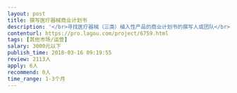 ```yaml
---                
layout: post       
title: 撰写医疗器械商业计划书           
description: '</br>寻找医疗器械（三类）植入性产品的商业计划书的撰写人或团队</br>希望有撰写医疗行业商业计划的经验背景</br>'     
contenturl: https://pro.lagou.com/project/6759.html      
tags: [其他市场/运营]            
salary: 3000元以下          
publish_time: 2018-03-16 09:19:55         
review: 2113人                   
apply: 6人                   
recommend: 0人                   
time_range: 1-3个月              
---                 
```


